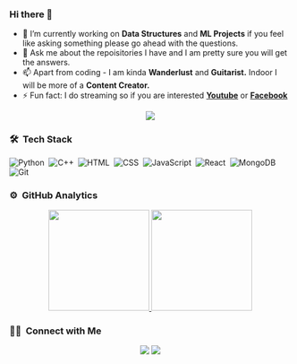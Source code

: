 ### Hi there 👋


- 🔭 I’m currently working on **Data Structures** and **ML Projects** if you feel like asking something please go ahead with the questions.
- 💬 Ask me about the repoisitories I have and I am pretty sure you will get the answers.
- 📫 Apart from coding - I am kinda **Wanderlust** and **Guitarist.** Indoor I will be more of a **Content Creator.**
- ⚡ Fun fact: I do streaming so if you are interested **[Youtube](https://www.youtube.com/channel/UCgWYhUU0JbTQ5eaghgXPmZA)** or **[Facebook](https://www.facebook.com/RazorCloak)**


<p align="center">
  <img src="https://giffiles.alphacoders.com/822/8223.gif">
</p>

### 🛠 &nbsp;Tech Stack

![Python](https://img.shields.io/badge/-Python-333333?style=flat&logo=python)&nbsp;
![C++](https://img.shields.io/badge/-C++-333333?style=flat&logo=C%2B%2B&logoColor=00599C)&nbsp;
![HTML](https://img.shields.io/badge/-HTML-333333?style=flat&logo=HTML5)&nbsp;
![CSS](https://img.shields.io/badge/-CSS-333333?style=flat&logo=CSS3&logoColor=1572B6)&nbsp;
![JavaScript](https://img.shields.io/badge/-JavaScript-333333?style=flat&logo=javascript)&nbsp;
![React](https://img.shields.io/badge/-React-333333?style=flat&logo=react)&nbsp;
![MongoDB](https://img.shields.io/badge/-MongoDB-333333?style=flat&logo=mongodb)&nbsp;
![Git](https://img.shields.io/badge/-Git-333333?style=flat&logo=git)&nbsp;

### ⚙️ &nbsp;GitHub Analytics

<p align="center">
<a href="https://github.com/adarshrazor">
  <img height="180em" src="https://github-readme-stats-eight-theta.vercel.app/api?username=AdarshRazor&show_icons=true&theme=react&include_all_commits=true&count_private=true"/>
  <img height="180em" src="https://github-readme-stats-eight-theta.vercel.app/api/top-langs/?username=AdarshRazor&layout=compact&langs_count=8&theme=react"/>
</a>
</p>

### 🤝🏻 &nbsp;Connect with Me

<p align="center">
<a href="https://www.linkedin.com/in/adarsh007/"><img src="https://img.shields.io/badge/linkedin-%230077B5.svg?&style=for-the-badge&logo=linkedin&logoColor=white"/></a>
<a href="https://www.instagram.com/adarshrazor/"><img src="https://img.shields.io/badge/instagram-%23E4405F.svg?&style=for-the-badge&logo=instagram&logoColor=white"/></a>
</p>
